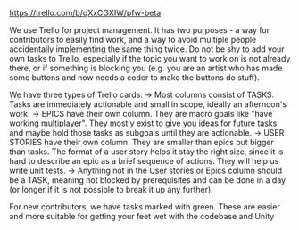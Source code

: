 https://trello.com/b/qXxCGXIW/pfw-beta

We use Trello for project management. It has two purposes - a way for contributors to easily find work, and a way to avoid multiple people accidentally implementing the same thing twice. Do not be shy to add your own tasks to Trello, especially if the topic you want to work on is not already there, or if something is blocking you (e.g. you are an artist who has made some buttons and now needs a coder to make the buttons do stuff).

We have three types of Trello cards:
-> Most columns consist of TASKS. Tasks are immediately actionable and small in scope, ideally an afternoon's work. 
-> EPICS have their own column. They are macro goals like "have working multiplayer". They mostly exist to give you ideas for future tasks and maybe hold those tasks as subgoals until they are actionable.
-> USER STORIES have their own column. They are smaller than epics but bigger than tasks. The format of a user story helps it stay the right size, since it is hard to describe an epic as a brief sequence of actions. They will help us write unit tests.
-> Anything not in the User stories or Epics column should be a TASK, meaning not blocked by prerequisites and can be done in a day (or longer if it is not possible to break it up any further).

For new contributors, we have tasks marked with green. These are easier and more suitable for getting your feet wet with the codebase and Unity